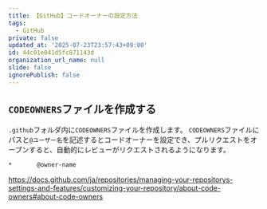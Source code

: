 ```yaml
---
title: 【GitHub】コードオーナーの設定方法
tags:
  - GitHub
private: false
updated_at: '2025-07-23T23:57:43+09:00'
id: 44c01e041d5fc871143d
organization_url_name: null
slide: false
ignorePublish: false
---
```

## `CODEOWNERS`ファイルを作成する

`.github`フォルダ内に`CODEOWNERS`ファイルを作成します。
`CODEOWNERS`ファイルにパスと`@ユーザー名`を記述するとコードオーナーを設定でき、プルリクエストをオープンすると、自動的にレビューがリクエストされるようになります。

```:CODEOWNERS
*       @owner-name
```

https://docs.github.com/ja/repositories/managing-your-repositorys-settings-and-features/customizing-your-repository/about-code-owners#about-code-owners
